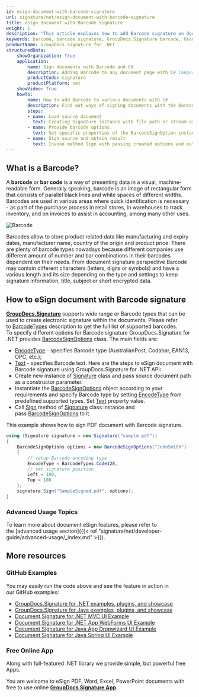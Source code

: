 ```yaml
---
id: esign-document-with-barcode-signature
url: signature/net/esign-document-with-barcode-signature
title: eSign document with Barcode signature
weight: 1
description: "This article explains how to add Barcode signature on document page with various options like barcode type, barcode text, positioning, alignment and other visual settings with GroupDocs.Signature"
keywords: barcode, barcode signature, GroupDocs.Signature barcode, GroupDocs.Signature barcode signature
productName: GroupDocs.Signature for .NET
structuredData:
    showOrganization: True
    application:    
        name: Sign documents with Barcode and C#    
        description: Adding Barcode to any document page with C# language by GroupDocs.Signature for .NET APIs
        productCode: signature
        productPlatform: net 
    showVideo: True
    howTo:
        name: How to add Barcode to various documents with C# 
        description: Find out ways of signing documents with the Barcode using C#
        steps:
        - name: Load source document
          text: Creating Signature instance with file path or stream as a constructor parameter will load the document. 
        - name: Provide barcode options. 
          text: Set specific properties of the BarcodeSignOption instance like a Barcode type, barcode text and signature appearance settings.
        - name: Sign source and obtain result 
          text: Invoke method Sign with passing created options and output file data. You can save signed file using file path or stream.
---
```

## What is a Barcode?

A **barcode** or **bar code** is a way of presenting data in a visual, machine-readable form. Generally speaking, barcode is an image of rectangular form that consists of parallel black lines and white spaces of different widths.  
Barcodes are used in various areas where quick identification is necessary - as part of the purchase process in retail stores, in warehouses to track inventory, and on invoices to assist in accounting, among many other uses.

![Barcode](/signature/net/images/esign-document-with-barcode-signature.gif)

Barcodes allow to store product related data like manufacturing and expiry dates, manufacturer name, country of the origin and product price. There are plenty of barcode types nowadays because different companies use different amount of number and bar combinations in their barcodes dependent on their needs. From document signature perspective Barcode may contain different characters (letters, digits or symbols) and have a various length and its size depending on the type and settings to keep signature information, title, subject or short encrypted data.  

## How to eSign document with Barcode signature

[**GroupDocs.Signature**](https://products.groupdocs.com/signature/net) supports wide range or Barcode types that can be used to create electronic signature within the documents. Please refer to [BarcodeTypes](https://apireference.groupdocs.com/net/signature/groupdocs.signature.domain/barcodetypes/fields/index) description to get the full list of supported barcodes.  
To specify different options for Barcode signature GroupDocs.Signature for .NET provides [BarcodeSignOptions](https://apireference.groupdocs.com/net/signature/groupdocs.signature.options/barcodesignoptions) class. The main fields are:

* [EncodeType](https://apireference.groupdocs.com/net/signature/groupdocs.signature.options/barcodesignoptions/properties/encodetype) - specifies Barcode type (AustralianPost, Codabar, EAN13, OPC, etc.);
* [Text](https://apireference.groupdocs.com/net/signature/groupdocs.signature.options/textsignoptions/properties/text) - specifies Barcode text.
Here are the steps to eSign document with Barcode signature using GroupDocs.Signature for .NET API:
* Create new instance of [Signature](https://reference.groupdocs.com/signature/net/groupdocs.signature/signature) class and pass source document path as a constructor parameter.
* Instantiate the [BarcodeSignOptions](https://apireference.groupdocs.com/net/signature/groupdocs.signature.options/barcodesignoptions) object according to your requirements and specify Barcode type by setting [EncodeType](https://apireference.groupdocs.com/net/signature/groupdocs.signature.options/barcodesignoptions/properties/encodetype) from predefined supported types. Set [Text](https://apireference.groupdocs.com/net/signature/groupdocs.signature.options/textsignoptions/properties/text) property value.
* Call [Sign](https://reference.groupdocs.com/signature/net/groupdocs.signature/signature/sign/) method of [Signature](https://reference.groupdocs.com/signature/net/groupdocs.signature/signature) class instance and pass [BarcodeSignOptions](https://apireference.groupdocs.com/net/signature/groupdocs.signature.options/barcodesignoptions) to it.

This example shows how to sign PDF document with Barcode signature.

```csharp
using (Signature signature = new Signature("sample.pdf"))
{
    BarcodeSignOptions options = new BarcodeSignOptions("JohnSmith")
    {
        // setup Barcode encoding type
        EncodeType = BarcodeTypes.Code128,
        // set signature position
        Left = 100,
        Top = 100
    };
    signature.Sign("SampleSigned.pdf", options);
}
```

### Advanced Usage Topics

To learn more about document eSign features, please refer to the [advanced usage section]({{< ref "signature/net/developer-guide/advanced-usage/_index.md" >}}).

## More resources

### GitHub Examples

You may easily run the code above and see the feature in action in our GitHub examples:

* [GroupDocs.Signature for .NET examples, plugins, and showcase](https://github.com/groupdocs-signature/GroupDocs.Signature-for-.NET)
* [GroupDocs.Signature for Java examples, plugins, and showcase](https://github.com/groupdocs-signature/GroupDocs.Signature-for-Java)
* [Document Signature for .NET MVC UI Example](https://github.com/groupdocs-signature/GroupDocs.Signature-for-.NET-MVC)
* [Document Signature for .NET App WebForms UI Example](https://github.com/groupdocs-signature/GroupDocs.Signature-for-.NET-WebForms)
* [Document Signature for Java App Dropwizard UI Example](https://github.com/groupdocs-signature/GroupDocs.Signature-for-Java-Dropwizard)
* [Document Signature for Java Spring UI Example](https://github.com/groupdocs-signature/GroupDocs.Signature-for-Java-Spring)

### Free Online App

Along with full-featured .NET library we provide simple, but powerful free Apps.

You are welcome to eSign PDF, Word, Excel, PowerPoint documents with free to use online **[GroupDocs Signature App](https://products.groupdocs.app/signature)**.
